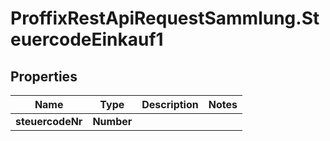 # ProffixRestApiRequestSammlung.SteuercodeEinkauf1

## Properties
Name | Type | Description | Notes
------------ | ------------- | ------------- | -------------
**steuercodeNr** | **Number** |  | 


